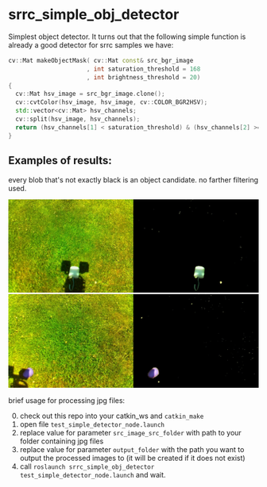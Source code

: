 # srrc_simple_obj_detector

Simplest object detector.
It turns out that the following simple function is already a good detector for srrc samples we have:

  ```C++
  cv::Mat makeObjectMask( cv::Mat const& src_bgr_image
                        , int saturation_threshold = 168
                        , int brightness_threshold = 20)
  {
    cv::Mat hsv_image = src_bgr_image.clone();
    cv::cvtColor(hsv_image, hsv_image, cv::COLOR_BGR2HSV);
    std::vector<cv::Mat> hsv_channels;
    cv::split(hsv_image, hsv_channels);
    return (hsv_channels[1] < saturation_threshold) & (hsv_channels[2] >= brightness_threshold);
  }
  ```    



## Examples of results:
every blob that's not exactly black is an object candidate. no farther filtering used.

![](frame0077.jpg "precache partially in shadow")
![](frame0155.jpg "pink rock partially in shadow")

brief usage for processing jpg files:

0. check out this repo into your catkin_ws and `catkin_make`
1. open file `test_simple_detector_node.launch`
2. replace value for parameter `src_image_src_folder` with path to your folder containing jpg files
3. replace value for parameter `output_folder` with the path you want to output the processed images to (it will be created if it does not exist)
4. call `roslaunch srrc_simple_obj_detector test_simple_detector_node.launch` and wait.
